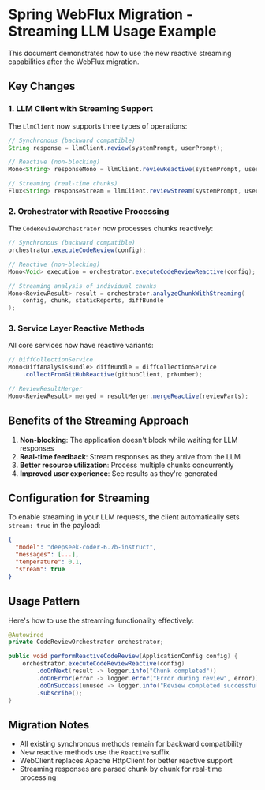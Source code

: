 # Spring WebFlux Migration - Streaming LLM Usage Example

This document demonstrates how to use the new reactive streaming capabilities after the WebFlux migration.

## Key Changes

### 1. LLM Client with Streaming Support

The `LlmClient` now supports three types of operations:

```java
// Synchronous (backward compatible)
String response = llmClient.review(systemPrompt, userPrompt);

// Reactive (non-blocking)
Mono<String> responseMono = llmClient.reviewReactive(systemPrompt, userPrompt);

// Streaming (real-time chunks)
Flux<String> responseStream = llmClient.reviewStream(systemPrompt, userPrompt);
```

### 2. Orchestrator with Reactive Processing

The `CodeReviewOrchestrator` now processes chunks reactively:

```java
// Synchronous (backward compatible)
orchestrator.executeCodeReview(config);

// Reactive (non-blocking)
Mono<Void> execution = orchestrator.executeCodeReviewReactive(config);

// Streaming analysis of individual chunks
Mono<ReviewResult> result = orchestrator.analyzeChunkWithStreaming(
    config, chunk, staticReports, diffBundle
);
```

### 3. Service Layer Reactive Methods

All core services now have reactive variants:

```java
// DiffCollectionService
Mono<DiffAnalysisBundle> diffBundle = diffCollectionService
    .collectFromGitHubReactive(githubClient, prNumber);

// ReviewResultMerger
Mono<ReviewResult> merged = resultMerger.mergeReactive(reviewParts);
```

## Benefits of the Streaming Approach

1. **Non-blocking**: The application doesn't block while waiting for LLM responses
2. **Real-time feedback**: Stream responses as they arrive from the LLM
3. **Better resource utilization**: Process multiple chunks concurrently
4. **Improved user experience**: See results as they're generated

## Configuration for Streaming

To enable streaming in your LLM requests, the client automatically sets `stream: true` in the payload:

```json
{
  "model": "deepseek-coder-6.7b-instruct",
  "messages": [...],
  "temperature": 0.1,
  "stream": true
}
```

## Usage Pattern

Here's how to use the streaming functionality effectively:

```java
@Autowired
private CodeReviewOrchestrator orchestrator;

public void performReactiveCodeReview(ApplicationConfig config) {
    orchestrator.executeCodeReviewReactive(config)
        .doOnNext(result -> logger.info("Chunk completed"))
        .doOnError(error -> logger.error("Error during review", error))
        .doOnSuccess(unused -> logger.info("Review completed successfully"))
        .subscribe();
}
```

## Migration Notes

- All existing synchronous methods remain for backward compatibility
- New reactive methods use the `Reactive` suffix
- WebClient replaces Apache HttpClient for better reactive support
- Streaming responses are parsed chunk by chunk for real-time processing